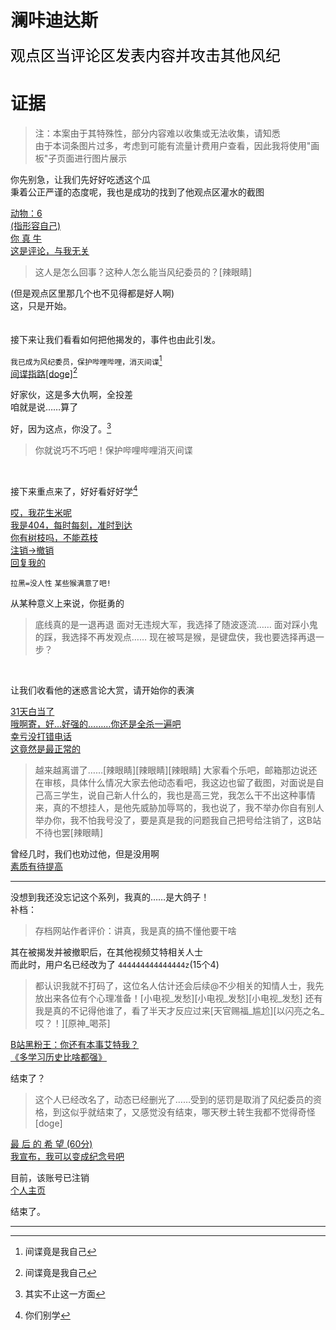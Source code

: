 # 澜咔迪达斯
<font face="黑体" color=black size=5>观点区当评论区发表内容并攻击其他风纪</font>

# 证据
> 注：本案由于其特殊性，部分内容难以收集或无法收集，请知悉<br>
> 由于本词条图片过多，考虑到可能有流量计费用户查看，因此我将使用"画板"子页面进行图片展示

你先别急，让我们先好好吃透这个瓜<br>
秉着公正严谨的态度呢，我也是成功的找到了他观点区灌水的截图<br>

[动物：6](https://qg46.github.io/drawingboard/20230416/e9845bef3d6f59f8fbfc1ca02a1b11a2631156541)<br>
[(指形容自己)](https://qg46.github.io/drawingboard/20230416/f5e5e07303317084e815e16444ebc4d3631156541)<br>
[你 真 牛](https://qg46.github.io/drawingboard/20230416/a4f5f64f806e8f9db438e2e18b9c4043631156541)<br>
[这是评论，与我无关](https://qg46.github.io/drawingboard/20230416/2ef10e004e617d84a77b68ad90f99de0631156541)

> 这人是怎么回事？这种人怎么能当风纪委员的？[辣眼睛]

(但是观点区里那几个也不见得都是好人啊)<br>
这，只是开始。<br>
<br>
<br>
接下来让我们看看如何把他揭发的，事件也由此引发。<br>

`` 我已成为风纪委员，保护哔哩哔哩，消灭间谍 ``[^1]<br>
[间谍指路[doge]](https://qg46.github.io/drawingboard/20230416/3d973b8b01b51fba0608996ee58913c3631156541)[^1]<br>

好家伙，这是多大仇啊，全投差<br>
咱就是说……算了<br>

好，因为这点，你没了。[^2]

> 你就说巧不巧吧！保护哔哩哔哩消灭间谍

<br>

接下来重点来了，好好看好好学[^3]

[哎，我花生米呢](https://qg46.github.io/drawingboard/20230413/3738d3af12d25db295a120f0981fd0bc631156541)<br>
[我是404，每时每刻，准时到达](https://qg46.github.io/drawingboard/20230413/706eaa3c8352067e25e93eed57516c8c631156541)<br>
[你有树枝吗，不能荔枝](https://qg46.github.io/drawingboard/20230413/8eaaeef7f74e202043e56b8deb4898ba631156541)<br>
[注销->撤销](https://qg46.github.io/drawingboard/20230416/53ef0b8d0922bdb01a464487939587ac631156541)<br>
[回复我的](https://qg46.github.io/drawingboard/20230416/dbe87463e18b5377ecee4bdb329634a1631156541)


`` 拉黑=没人性 ``
`` 某些猴满意了吧! ``

从某种意义上来说，你挺勇的

> 底线真的是一退再退
> 面对无违规大军，我选择了随波逐流……
> 面对踩小鬼的踩，我选择不再发观点……
> 现在被骂是猴，是键盘侠，我也要选择再退一步？

<br>

让我们收看他的迷惑言论大赏，请开始你的表演

[31天白当了](https://qg46.github.io/drawingboard/20230413/178539a9d9286e3acdba6f0b4d6dbf3d631156541)<br>
[哦啊寄，好…好强的………你还是全杀一遍吧](https://qg46.github.io/drawingboard/20230413/3e53524a8642c1118db21262d7ca8848631156541)<br>
[幸亏没打错电话](https://qg46.github.io/drawingboard/20230413/e1a34f191d22fd1214aa71744a7a56dc631156541)<br>
[这竟然是最正常的](https://qg46.github.io/drawingboard/20230413/e9ca6299e088e7c76bf978ccc50730fb631156541)

> 越来越离谱了……[辣眼睛][辣眼睛][辣眼睛]
> 大家看个乐吧，邮箱那边说还在审核，具体什么情况大家去他动态看吧，我这边也留了截图，对面说是自己高三学生，说自己新人什么的，我也是高三党，我怎么干不出这种事情来，真的不想挂人，是他先威胁加辱骂的，我也说了，我不举办你自有别人举办你，我不怕我号没了，要是真是我的问题我自己把号给注销了，这B站不待也罢[辣眼睛]


曾经几时，我们也劝过他，但是没用啊<br>
[素质有待提高](https://qg46.github.io/drawingboard/20230413/8cc16b3ff35c9c513aee445bd6971103631156541)


_________________

没想到我还没忘记这个系列，我真的……是大鸽子！<br>
补档：
> 存档网站作者评价：讲真，我是真的搞不懂他要干啥

其在被揭发并被撤职后，在其他视频艾特相关人士<br>
而此时，用户名已经改为了 ``444444444444444z``(15个4)<br>

> 都认识我就不打码了，这位名人估计还会后续@不少相关的知情人士，我先放出来各位有个心理准备！[小电视_发愁][小电视_发愁][小电视_发愁]
> 还有我是真的不记得他谁了，看了半天才反应过来[天官赐福_尴尬][以闪亮之名_哎？！][原神_喝茶]

[B站黑粉王：你还有本事艾特我？](https://qg46.github.io/drawingboard/20230519/8492de44e58f003f36945e2871f080dd370798935.jpg)<br>
[《多学习历史比啥都强》](https://qg46.github.io/drawingboard/20230519/7954d3a22d5bb7a47ea610c982ebc1e2370798935.jpg)<br>

结束了？

> 这个人已经改名了，动态已经删光了……受到的惩罚是取消了风纪委员的资格，到这似乎就结束了，又感觉没有结束，哪天秽土转生我都不觉得奇怪[doge]

[最 后 的 希 望 (60分)](https://qg46.github.io/drawingboard/20230519/6fab6ab3add031ddab835797b6787c01631156541.png)<br>
[我宣布，我可以变成纪念号吧](https://qg46.github.io/drawingboard/20230519/94a547f0705bd87925ed8dbdb8200e63631156541.png)

目前，该账号已注销<br>
[个人主页](https://space.bilibili.com/702847359)<br>

结束了。
<br>

 <div id="gitalk-container"></div> 
<link rel="stylesheet" href="//unpkg.com/gitalk/dist/gitalk.css">
<script src="//unpkg.com/docsify/lib/plugins/gitalk.min.js"></script>
<script src="//unpkg.com/gitalk/dist/gitalk.min.js"></script>
<script>
    const gitalk = new Gitalk({
        clientID: '16ed2ca2659f27d17c35',
        clientSecret: 'c6f6ae62a12d380ff1945f44527295d2505503d3',
        repo: 'SaveUserComment',
        owner: 'qg46',
        admin: ['qg46'],
        distractionFreeMode: false,
        id: location.pathname,
        proxy: 'https://114514-qg46.vercel.app/github/login/oauth/access_token'
    })
    gitalk.render('gitalk-container');
 
 window.$docsify = {
	plugins: [
		function (hook, vm) {
			hook.doneEach(function () {
				if (window.title_id !== window.location.hash.match(/#(.*?)([?]|$)/)[1]) {
					window.reload;
				}
				window.title_id = window.location.hash.match(/#(.*?)([?]|$)/)[1];
			})
		}
	]
}
</script>


_________________

[^1]: 间谍竟是我自己
[^2]: 其实不止这一方面
[^3]: 你们别学
